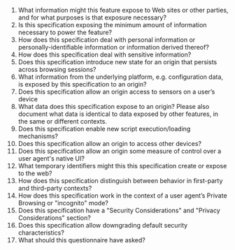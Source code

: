 1. What information might this feature expose to Web sites or other parties,
   and for what purposes is that exposure necessary?
1. Is this specification exposing the minimum amount of information necessary
   to power the feature?
1. How does this specification deal with personal information or
   personally-identifiable information or information derived thereof?
1. How does this specification deal with sensitive information?
1. Does this specification introduce new state for an origin that persists
   across browsing sessions?
1. What information from the underlying platform, e.g. configuration data, is
   exposed by this specification to an origin?
1. Does this specification allow an origin access to sensors on a user’s
   device
1. What data does this specification expose to an origin?  Please also
   document what data is identical to data exposed by other features, in the
   same or different contexts.
1. Does this specification enable new script execution/loading mechanisms?
1. Does this specification allow an origin to access other devices?
1. Does this specification allow an origin some measure of control over a user
   agent's native UI?
1. What temporary identifiers might this this specification create or expose
   to the web?
1. How does this specification distinguish between behavior in first-party and
   third-party contexts?
1. How does this specification work in the context of a user agent’s Private
   Browsing or "incognito" mode?
1. Does this specification have a "Security Considerations" and "Privacy
   Considerations" section?
1. Does this specification allow downgrading default security characteristics?
1. What should this questionnaire have asked?
